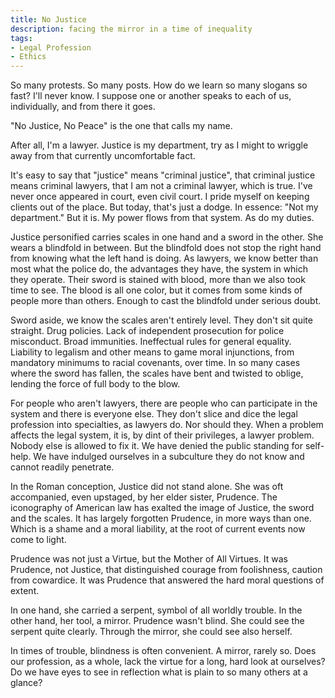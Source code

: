 ```yaml
---
title: No Justice
description: facing the mirror in a time of inequality
tags:
- Legal Profession
- Ethics
---
```


So many protests.  So many posts.  How do we learn so many slogans so fast?  I'll never know.  I suppose one or another speaks to each of us, individually, and from there it goes.

"No Justice, No Peace" is the one that calls my name.

After all, I'm a lawyer.  Justice is my department, try as I might to wriggle away from that currently uncomfortable fact.

It's easy to say that "justice" means "criminal justice", that criminal justice means criminal lawyers, that I am not a criminal lawyer, which is true.  I've never once appeared in court, even civil court.  I pride myself on keeping clients out of the place.  But today, that's just a dodge.  In essence: "Not my department."  But it is.  My power flows from that system.  As do my duties.

Justice personified carries scales in one hand and a sword in the other.  She wears a blindfold in between.  But the blindfold does not stop the right hand from knowing what the left hand is doing.  As lawyers, we know better than most what the police do, the advantages they have, the system in which they operate.  Their sword is stained with blood, more than we also took time to see.  The blood is all one color, but it comes from some kinds of people more than others.  Enough to cast the blindfold under serious doubt.

Sword aside, we know the scales aren't entirely level.  They don't sit quite straight.  Drug policies.  Lack of independent prosecution for police misconduct.  Broad immunities.  Ineffectual rules for general equality.  Liability to legalism and other means to game moral injunctions, from mandatory minimums to racial covenants, over time.  In so many cases where the sword has fallen, the scales have bent and twisted to oblige, lending the force of full body to the blow.

For people who aren't lawyers, there are people who can participate in the system and there is everyone else.  They don't slice and dice the legal profession into specialties, as lawyers do.  Nor should they.  When a problem affects the legal system, it is, by dint of their privileges, a lawyer problem.  Nobody else is allowed to fix it.  We have denied the public standing for self-help.  We have indulged ourselves in a subculture they do not know and cannot readily penetrate.

In the Roman conception, Justice did not stand alone.  She was oft accompanied, even upstaged, by her elder sister, Prudence.  The iconography of American law has exalted the image of Justice, the sword and the scales.  It has largely forgotten Prudence, in more ways than one.  Which is a shame and a moral liability, at the root of current events now come to light.

Prudence was not just a Virtue, but the Mother of All Virtues.  It was Prudence, not Justice, that distinguished courage from foolishness, caution from cowardice.  It was Prudence that answered the hard moral questions of extent.

In one hand, she carried a serpent, symbol of all worldly trouble.  In the other hand, her tool, a mirror.  Prudence wasn't blind.  She could see the serpent quite clearly.  Through the mirror, she could see also herself.

In times of trouble, blindness is often convenient.  A mirror, rarely so.  Does our profession, as a whole, lack the virtue for a long, hard look at ourselves?  Do we have eyes to see in reflection what is plain to so many others at a glance?
